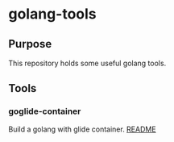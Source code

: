 # golang-tools

## Purpose
This repository holds some useful golang tools.

## Tools
### goglide-container
Build a golang with glide container.
[README](/goglide-container/README.md)
